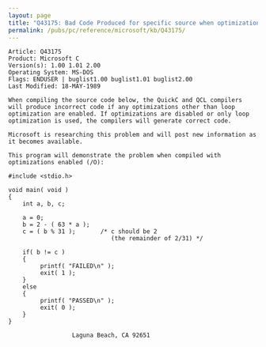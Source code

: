 ```yaml
---
layout: page
title: "Q43175: Bad Code Produced for specific source when optimizations used"
permalink: /pubs/pc/reference/microsoft/kb/Q43175/
---
```


	Article: Q43175
	Product: Microsoft C
	Version(s): 1.00 1.01 2.00
	Operating System: MS-DOS
	Flags: ENDUSER | buglist1.00 buglist1.01 buglist2.00
	Last Modified: 18-MAY-1989
	
	When compiling the source code below, the QuickC and QCL compilers
	will produce incorrect code if any optimizations other than loop
	optimization are enabled. If optimizations are disabled or only loop
	optimization is used, the compilers will generate correct code.
	
	Microsoft is researching this problem and will post new information as
	it becomes available.
	
	This program will demonstrate the problem when compiled with
	optimizations enabled (/O):
	
	#include <stdio.h>
	
	void main( void )
	{
	    int a, b, c;
	
	    a = 0;
	    b = 2 - ( 63 * a );
	    c = ( b % 31 );       /* c should be 2
	                             (the remainder of 2/31) */
	
	    if( b != c )
	    {
	         printf( "FAILED\n" );
	         exit( 1 );
	    }
	    else
	    {
	         printf( "PASSED\n" );
	         exit( 0 );
	    }
	}
	
	                  Laguna Beach, CA 92651
